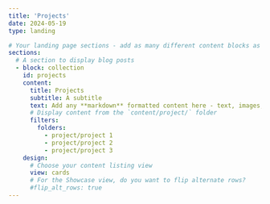 ```yaml
---
title: 'Projects'
date: 2024-05-19
type: landing

# Your landing page sections - add as many different content blocks as you like
sections:
  # A section to display blog posts
  - block: collection
    id: projects
    content:
      title: Projects
      subtitle: A subtitle
      text: Add any **markdown** formatted content here - text, images, videos, galleries - and even HTML code!
      # Display content from the `content/project/` folder
      filters:
        folders:
          - project/project 1
          - project/project 2
          - project/project 3
    design:
      # Choose your content listing view 
      view: cards
      # For the Showcase view, do you want to flip alternate rows?
      #flip_alt_rows: true
---
```

